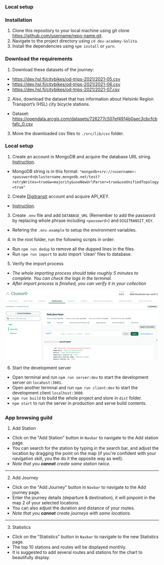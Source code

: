 ### Local setup

### Installation

1. Clone this repository to your local machine using git clone https://github.com/username/repo-name.git.
2. Navigate to the project directory using `cd dev-academy-Solita`.
3. Install the dependencies using `npm install` or `yarn`.

### Download the requirements

1. Download these datasets of the journey:

- <https://dev.hsl.fi/citybikes/od-trips-2021/2021-05.csv>
- <https://dev.hsl.fi/citybikes/od-trips-2021/2021-06.csv>
- <https://dev.hsl.fi/citybikes/od-trips-2021/2021-07.csv>

2. Also, download the dataset that has information about Helsinki Region Transport’s (HSL) city bicycle stations.

- Dataset: <https://opendata.arcgis.com/datasets/726277c507ef4914b0aec3cbcfcbfafc_0.csv>

3. Move the downloaded csv files to `./src/lib/csv` folder.

### Local setup

1. Create an account in MongoDB and acquire the database URL string.
   [Instruction](https://www.mongodb.com/docs/atlas/tutorial/connect-to-your-cluster/).

- MongoDB string is in this format: `"mongodb+srv://<username>:<password>@clustername.mongodb.net/test?retryWrites=true&w=majority&useNewUrlParser=true&useUnifiedTopology=true"`

2. Create [Digitransit](https://portal-api.digitransit.fi/) account and acquire API_KEY.

- [Instruction](https://digitransit.fi/en/developers/api-registration/).

3. Create `.env` file and add `DATABASE_URL` (Remember to add the password by replacing whole phrase including `<passowrd>`) and `DIGITRANSIT_KEY`.

- Refering the `.env.example` to setup the environment variables.

4. In the root folder, run the following scripts in order:

- Run `npm run dedup` to remove all the dupped lines in the files.
- Run `npm run import` to auto import 'clean' files to database.

5. Verify the import process

- _The whole importing process should take roughly 5 minutes to complete. You can check the logs in the terminal._
- _After import process is finished, you can verify it in your collection_

![](./images/mongo_1.png)

6. Start the development server

- Open terminal and run `npm run server:dev` to start the development server on `locahost:3001`.
- Open another terminal and run `npm run client:dev` to start the development client `localhost:3000`.
- `npm run build` to build the whole project and store in `dist` folder.
- `npm start` to run the server in production and serve build contents.

##

### App browsing guild

1. Add Station

- Click on the "Add Station" button in `Navbar` to navigate to the Add station page.
- You can search for the station by typing in the search bar, and adjust the location by dragging the point on the map (if you're confident with your navigation skill, you the do it the opposite way as well).
- _Note that you **cannot** create same station twice._

---

2. Add Journey

- Click on the "Add Journey" button in `Navbar` to navigate to the Add journey page.
- Enter the journey details (departure & destination), it will pinpoint in the map 2 of your selected locations.
- You can also adjust the duration and distance of your routes.
- _Note that you **cannot** create journeys with same locations._

---

3. Statistics

- Click on the "Statistics" button in `Navbar` to navigate to the new Statistics page.
- The top 10 stations and routes will be displayed monthly.
- It is suggested to add several routes and stations for the chart to beautifully display.
